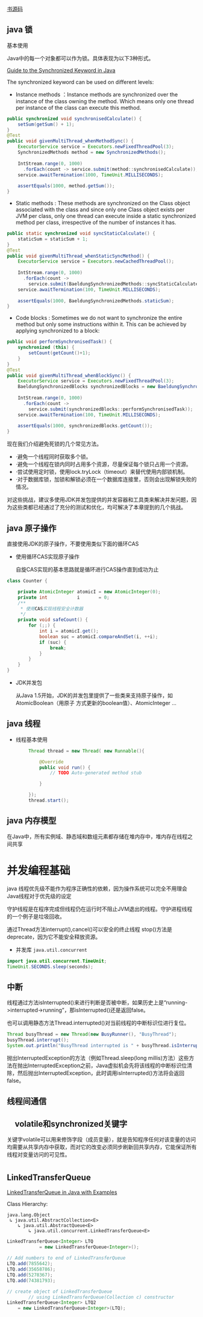 

[书源码](http://ifeve.com/artconcurrentbook-source/)

## java 锁 

基本使用

Java中的每一个对象都可以作为锁。具体表现为以下3种形式。

[Guide to the Synchronized Keyword in Java](https://www.baeldung.com/java-synchronized)

The synchronized keyword can be used on different levels:

- Instance methods  ：Instance methods are synchronized over the instance of the class owning the method. Which means only one thread per instance of the class can execute this method.

```java
public synchronized void synchronisedCalculate() {
    setSum(getSum() + 1);
}
@Test
public void givenMultiThread_whenMethodSync() {
    ExecutorService service = Executors.newFixedThreadPool(3);
    SynchronizedMethods method = new SynchronizedMethods();
 
    IntStream.range(0, 1000)
      .forEach(count -> service.submit(method::synchronisedCalculate));
    service.awaitTermination(1000, TimeUnit.MILLISECONDS);
 
    assertEquals(1000, method.getSum());
}
```

- Static methods : These methods are synchronized on the Class object associated with the class and since only one Class object exists per JVM per class, only one thread can execute inside a static synchronized method per class, irrespective of the number of instances it has.

```java
public static synchronized void syncStaticCalculate() {
    staticSum = staticSum + 1;
}
@Test
public void givenMultiThread_whenStaticSyncMethod() {
    ExecutorService service = Executors.newCachedThreadPool();
 
    IntStream.range(0, 1000)
      .forEach(count -> 
        service.submit(BaeldungSynchronizedMethods::syncStaticCalculate));
    service.awaitTermination(100, TimeUnit.MILLISECONDS);
 
    assertEquals(1000, BaeldungSynchronizedMethods.staticSum);
}
```

- Code blocks : Sometimes we do not want to synchronize the entire method but only some instructions within it. This can be achieved by applying synchronized to a block:

```java
public void performSynchronisedTask() {
    synchronized (this) {
        setCount(getCount()+1);
    }
}
@Test
public void givenMultiThread_whenBlockSync() {
    ExecutorService service = Executors.newFixedThreadPool(3);
    BaeldungSynchronizedBlocks synchronizedBlocks = new BaeldungSynchronizedBlocks();
 
    IntStream.range(0, 1000)
      .forEach(count -> 
        service.submit(synchronizedBlocks::performSynchronisedTask));
    service.awaitTermination(100, TimeUnit.MILLISECONDS);
 
    assertEquals(1000, synchronizedBlocks.getCount());
}
```


现在我们介绍避免死锁的几个常见方法。

- ·避免一个线程同时获取多个锁。
- ·避免一个线程在锁内同时占用多个资源，尽量保证每个锁只占用一个资源。
- ·尝试使用定时锁，使用lock.tryLock（timeout）来替代使用内部锁机制。
- ·对于数据库锁，加锁和解锁必须在一个数据库连接里，否则会出现解锁失败的情况。

对这些挑战，建议多使用JDK并发包提供的并发容器和工具类来解决并发问题，因为这些类都已经通过了充分的测试和优化，均可解决了本章提到的几个挑战。

## java 原子操作

直接使用JDK的原子操作，不要使用类似下面的循环CAS

- 使用循环CAS实现原子操作

  自旋CAS实现的基本思路就是循环进行CAS操作直到成功为止

```java
class Counter {

    private AtomicInteger atomicI = new AtomicInteger(0);
    private int           i       = 0;
    /**
     * 使用CAS实现线程安全计数器
     */
    private void safeCount() {
        for (;;) {
            int i = atomicI.get();
            boolean suc = atomicI.compareAndSet(i, ++i);
            if (suc) {
                break;
            }
        }
    }
}    
```

- JDK并发包
  
  从Java 1.5开始，JDK的并发包里提供了一些类来支持原子操作，如AtomicBoolean（用原子
方式更新的boolean值）、AtomicInteger ...

## java 线程

- 线程基本使用

```java
        Thread thread = new Thread( new Runnable(){

            @Override
            public void run() {
                // TODO Auto-generated method stub

            }

        });
        thread.start();
```

## java 内存模型

在Java中，所有实例域、静态域和数组元素都存储在堆内存中，堆内存在线程之间共享

# 并发编程基础

java 线程优先级不能作为程序正确性的依赖，因为操作系统可以完全不用理会Java线程对于优先级的设定

守护线程是在程序完成但线程仍在运行时不阻止JVM退出的线程。守护进程线程的一个例子是垃圾回收。

通过Thread方法interrupt(),cancel()可以安全的终止线程 stop()方法是deprecate，因为它不能安全释放资源。


- 并发库 `java.util.concurrent`
```java
import java.util.concurrent.TimeUnit;
TimeUnit.SECONDS.sleep(seconds);
```

## 中断

线程通过方法isInterrupted()来进行判断是否被中断，如果历史上是“running->interrupted->running”，那isInterrupted()还是返回false。

也可以调用静态方法Thread.interrupted()对当前线程的中断标识位进行复位。

```java
Thread busyThread = new Thread(new BusyRunner(), "BusyThread");
busyThread.interrupt();
System.out.println("BusyThread interrupted is " + busyThread.isInterrupted());
```

抛出InterruptedException的方法（例如Thread.sleep(long millis)方法）这些方法在抛出InterruptedException之前，Java虚拟机会先将该线程的中断标识位清除，然后抛出InterruptedException，此时调用isInterrupted()方法将会返回false。

## 线程间通信

## 　volatile和synchronized关键字

关键字volatile可以用来修饰字段（成员变量），就是告知程序任何对该变量的访问均需要从共享内存中获取，而对它的改变必须同步刷新回共享内存，它能保证所有线程对变量访问的可见性。



# 

## LinkedTransferQueue

[LinkedTransferQueue in Java with Examples](https://www.geeksforgeeks.org/linkedtransferqueue-in-java-with-examples/)

Class Hierarchy:

```text
java.lang.Object
 ↳ java.util.AbstractCollection<E>
    ↳ java.util.AbstractQueue<E>
        ↳ java.util.concurrent.LinkedTransferQueue<E>
```

```java
LinkedTransferQueue<Integer> LTQ 
            = new LinkedTransferQueue<Integer>(); 
  
// Add numbers to end of LinkedTransferQueue 
LTQ.add(7855642); 
LTQ.add(35658786); 
LTQ.add(5278367); 
LTQ.add(74381793);

// create object of LinkedTransferQueue 
        // using LinkedTransferQueue(Collection c) constructor 
LinkedTransferQueue<Integer> LTQ2 
    = new LinkedTransferQueue<Integer>(LTQ); 
  
```

